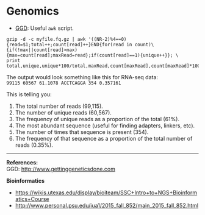 # Genomics #

* [GGD](http://www.gettinggeneticsdone.com/2012/04/awk-command-to-count-total-unique-and.html): Useful `awk` script.  

```
gzip -d -c myfile.fq.gz | awk '((NR-2)%4==0){read=$1;total++;count[read]++}END{for(read in count)\
{if(!max||count[read]>max){max=count[read];maxRead=read};if(count[read]==1){unique++}}; \
print total,unique,unique*100/total,maxRead,count[maxRead],count[maxRead]*100/total}'
```
The output would look something like this for RNA-seq data:  
`99115 60567 61.1078 ACCTCAGGA 354 0.357161`

This is telling you:  
1. The total number of reads (99,115).  
2. The number of unique reads (60,567).  
3. The frequency of unique reads as a proportion of the total (61%).  
4. The most abundant sequence (useful for finding adapters, linkers, etc).  
5. The number of times that sequence is present (354).  
6. The frequency of that sequence as a proportion of the total number of reads (0.35%).  

---



**References:**  
GGD: http://www.gettinggeneticsdone.com

**Bioinformatics**
* https://wikis.utexas.edu/display/bioiteam/SSC+Intro+to+NGS+Bioinformatics+Course
* http://www.personal.psu.edu/iua1/2015_fall_852/main_2015_fall_852.html
